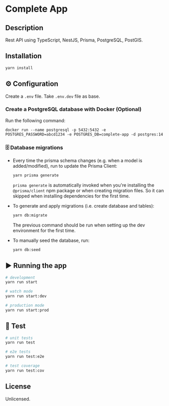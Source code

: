 # Complete App

## Description

Rest API using TypeScript, NestJS, Prisma, PostgreSQL, PostGIS.

## Installation

```bash
yarn install
```

## ⚙ Configuration

Create a `.env` file. Take `.env.dev` file as base.

### Create a PostgreSQL database with Docker (Optional)

Run the following command:

```
docker run --name postgresql -p 5432:5432 -e POSTGRES_PASSWORD=abcd1234 -e POSTGRES_DB=complete-app -d postgres:14
```

### 🗄 Database migrations

- Every time the prisma schema changes (e.g. when a model is added/modified), run to update the Prisma Client:

  ```bash
  yarn prisma generate
  ```

  `prisma generate` is automatically invoked when you're installing the `@prisma/client` npm package or when creating migration files. So it can skipped when installing dependencies for the first time.

- To generate and apply migrations (i.e. create database and tables):

  ```bash
  yarn db:migrate
  ```

  The previous command should be run when setting up the dev environment for the first time.

- To manually seed the database, run:

  ```bash
  yarn db:seed
  ```

## ▶ Running the app

```bash
# development
yarn run start

# watch mode
yarn run start:dev

# production mode
yarn run start:prod
```

## 🧪 Test

```bash
# unit tests
yarn run test

# e2e tests
yarn run test:e2e

# test coverage
yarn run test:cov
```

## License

Unlicensed.

